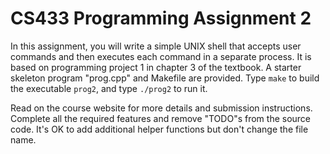 # CS433 Programming Assignment 2

In this assignment, you will write a simple UNIX shell that accepts user commands and then executes each command in a separate process. It is based on programming
project 1 in chapter 3 of the textbook. A starter skeleton program 
"prog.cpp" and Makefile are provided. Type `make` to build the executable `prog2`, and type `./prog2` to run it. 

Read on the course website for more details and submission instructions. Complete all the required features and remove "TODO"s from the source code. It's OK to add 
additional helper functions but don't change the file name. 
